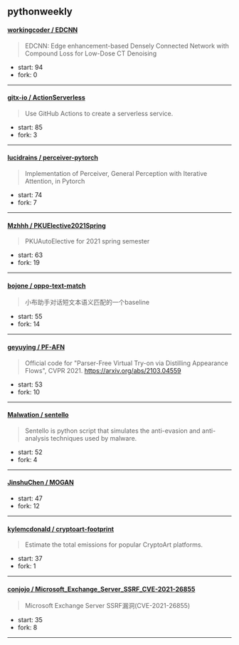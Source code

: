 ## pythonweekly

#### [workingcoder / EDCNN](https://github.com/workingcoder/EDCNN)

> EDCNN: Edge enhancement-based Densely Connected Network with Compound Loss for Low-Dose CT Denoising

+ start: 94
+ fork: 0

----


#### [gitx-io / ActionServerless](https://github.com/gitx-io/ActionServerless)

> Use GitHub Actions to create a serverless service.

+ start: 85
+ fork: 3

----


#### [lucidrains / perceiver-pytorch](https://github.com/lucidrains/perceiver-pytorch)

> Implementation of Perceiver, General Perception with Iterative Attention, in Pytorch

+ start: 74
+ fork: 7

----


#### [Mzhhh / PKUElective2021Spring](https://github.com/Mzhhh/PKUElective2021Spring)

> PKUAutoElective for 2021 spring semester

+ start: 63
+ fork: 19

----


#### [bojone / oppo-text-match](https://github.com/bojone/oppo-text-match)

> 小布助手对话短文本语义匹配的一个baseline

+ start: 55
+ fork: 14

----


#### [geyuying / PF-AFN](https://github.com/geyuying/PF-AFN)

> Official code for "Parser-Free Virtual Try-on via Distilling Appearance Flows", CVPR 2021. https://arxiv.org/abs/2103.04559

+ start: 53
+ fork: 10

----


#### [Malwation / sentello](https://github.com/Malwation/sentello)

> Sentello is python script that simulates the anti-evasion and anti-analysis techniques used by malware. 

+ start: 52
+ fork: 4

----


#### [JinshuChen / MOGAN](https://github.com/JinshuChen/MOGAN)

> 

+ start: 47
+ fork: 12

----


#### [kylemcdonald / cryptoart-footprint](https://github.com/kylemcdonald/cryptoart-footprint)

> Estimate the total emissions for popular CryptoArt platforms.

+ start: 37
+ fork: 1

----


#### [conjojo / Microsoft_Exchange_Server_SSRF_CVE-2021-26855](https://github.com/conjojo/Microsoft_Exchange_Server_SSRF_CVE-2021-26855)

> Microsoft Exchange Server SSRF漏洞(CVE-2021-26855)

+ start: 35
+ fork: 8

----

